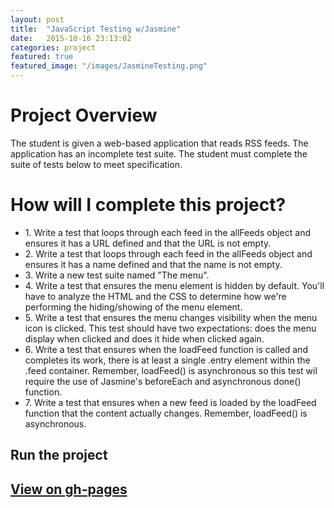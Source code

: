 ```yaml
---
layout: post
title:  "JavaScript Testing w/Jasmine"
date:   2015-10-16 23:13:02
categories: project
featured: true
featured_image: "/images/JasmineTesting.png"
---
```


# Project Overview

<p>The student is given a web-based application that reads RSS feeds.  The application has an incomplete test suite. The student must complete the suite of tests below to meet specification.</p>


# How will I complete this project?

<ul>
<li> 1. Write a test that loops through each feed in the allFeeds object and ensures it has a URL defined and that the URL is not empty.</li>

<li> 2. Write a test that loops through each feed in the allFeeds object and ensures it has a name defined and that the name is not empty.</li>

<li> 3. Write a new test suite named "The menu".</li>

<li> 4. Write a test that ensures the menu element is hidden by default. You'll have to analyze the HTML and the CSS to determine how we're performing the hiding/showing of the menu element.</li>

<li> 5. Write a test that ensures the menu changes visibility when the menu icon is clicked. This test should have two expectations: does the menu display when clicked and does it hide when clicked again.</li>

<li> 6. Write a test that ensures when the loadFeed function is called and completes its work, there is at least a single .entry element within the .feed container. Remember, loadFeed() is asynchronous so this test wil require the use of Jasmine's beforeEach and asynchronous done() function.</li>

<li> 7. Write a test that ensures when a new feed is loaded by the loadFeed function that the content actually changes. Remember, loadFeed() is asynchronous.</li>
</ul>

## Run the project


## [View on gh-pages](http://jaroot32.github.io/JasmineTest-Project6/)
